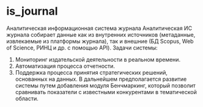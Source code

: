 # is_journal
Аналитическая информационная система журнала
Аналитическая ИС журнала собирает данные как из внутренних источников (метаданные, извлекаемые из платформы журнала), так и внешние (БД Scopus, Web of Science, РИНЦ и др. с помощью API). 
Задачи системы:
1. Мониторинг издательской деятельности в реальном времени.
2. Автоматизация процесса отчетности.
3. Поддержка процесса принятия стратегических решений, основанных на данных.
В дальнейшем предполагается развитие системы путем добавления модуля Бенчмаркинг, который позволит сравнивать показатели с известными конкурентами в тематической области.
